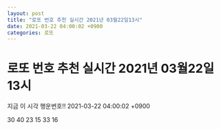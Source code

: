 ```yaml
---
layout: post
title: "로또 번호 추천 실시간 2021년 03월22일13시"
date: 2021-03-22 04:00:02 +0900
categories: 로또
---
```


# 로또 번호 추천 실시간 2021년 03월22일13시

지금 이 시각 행운번호!! 2021-03-22 04:00:02 +0900

 30  40  23  15  33  16 

